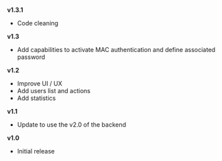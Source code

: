 **v1.3.1**
- Code cleaning

**v1.3**
- Add capabilities to activate MAC authentication and define associated password

**v1.2**
- Improve UI / UX
- Add users list and actions
- Add statistics

**v1.1**
- Update to use the v2.0 of the backend

**v1.0**
- Initial release
